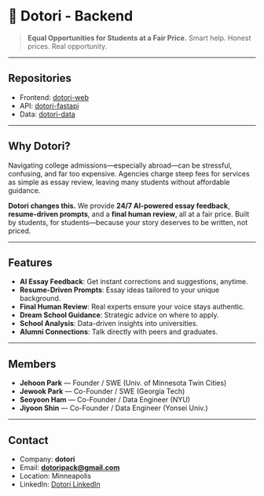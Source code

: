 # 🌰 Dotori - Backend

> **Equal Opportunities for Students at a Fair Price.**
> Smart help. Honest prices. Real opportunity.

---

## Repositories

* Frontend: [dotori-web](https://github.com/lukasp-dev/dotori-web)
* API: [dotori-fastapi](https://github.com/lukasp-dev/dotori-fastapi)
* Data: [dotori-data](https://github.com/lukasp-dev/dotori-data)

---

## Why Dotori?

Navigating college admissions—especially abroad—can be stressful, confusing, and far too expensive.
Agencies charge steep fees for services as simple as essay review, leaving many students without affordable guidance.

**Dotori changes this.**
We provide **24/7 AI-powered essay feedback**, **resume-driven prompts**, and a **final human review**, all at a fair price.
Built by students, for students—because your story deserves to be written, not priced.

---

## Features

* **AI Essay Feedback**: Get instant corrections and suggestions, anytime.
* **Resume-Driven Prompts**: Essay ideas tailored to your unique background.
* **Final Human Review**: Real experts ensure your voice stays authentic.
* **Dream School Guidance**: Strategic advice on where to apply.
* **School Analysis**: Data-driven insights into universities.
* **Alumni Connections**: Talk directly with peers and graduates.

---

## Members

* **Jehoon Park** — Founder / SWE (Univ. of Minnesota Twin Cities)
* **Jewook Park** — Co-Founder / SWE (Georgia Tech)
* **Seoyoon Ham** — Co-Founder / Data Engineer (NYU)
* **Jiyoon Shin** — Co-Founder / Data Engineer (Yonsei Univ.)

---

## Contact

* Company: **dotori**
* Email: **[dotoripack@gmail.com](mailto:dotoripack@gmail.com)**
* Location: Minneapolis
* LinkedIn: [Dotori LinkedIn](https://www.linkedin.com/company/dotoripack/about/?viewAsMember=true)
